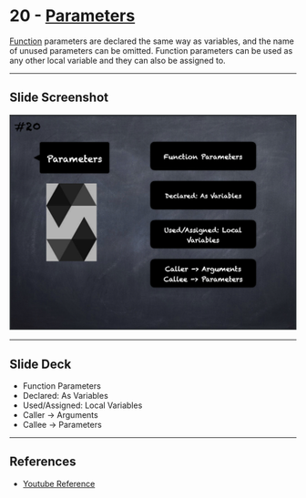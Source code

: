 # 20 - [Parameters](Parameters.md)
[Function](Functions.md) parameters are declared the same way as variables, and the name of unused parameters can be omitted. Function parameters can be used as any other local variable and they can also be assigned to.
___
## Slide Screenshot
![020.png](../../images/2.%20Solidity%20101/020.png)
___
## Slide Deck
- Function Parameters
- Declared: As Variables
- Used/Assigned: Local Variables
- Caller -> Arguments
- Callee -> Parameters
___
## References
- [Youtube Reference](https://youtu.be/5eLqFac5Tkg?t=1939)


